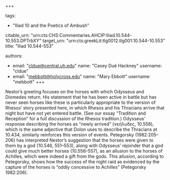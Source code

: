 +++

tags:
- "Iliad 10 and the Poetics of Ambush"

citable_urn: "urn:cts:CHS:Commentaries.AHCIP:Iliad.10.544-10.553.DPTrbXY"
target_urn: "urn:cts:greekLit:tlg0012.tlg001:10.544-10.553"
title: "Iliad 10.544-553"

authors:
- email: "cldue@central.uh.edu"
  name: "Casey Dué Hackney"
  username: "cldue"
- email: "mebbott@holycross.edu"
  name: "Mary Ebbott"
  username: "mebbott"
+++

<p>Nestor’s greeting focuses on the horses with which Odysseus and Diomedes return. His statement that he has been active in battle but has never seen horses like these is particularly appropriate to the version of Rhesos’ story presented here, in which Rhesos and his Thracians arrive that night but have not yet entered battle. (See our essay “Tradition and Reception” for a full discussion of the Rhesos tradition.) Odysseus’ response describing the horses as “newly arrived” (νεήλυδες, 10.558), which is the same adjective that Dolon uses to describe the Thracians at 10.434, similarly reinforces this version of events. Petegorsky (1982:205–206) has interpreted Nestor’s suggestion that the horses were given to them by a god (10.546, 551–553), along with Odysseus’ rejoinder that a god could give much better horses (10.556–557), as an allusion to the horses of Achilles, which were indeed a gift from the gods. This allusion, according to Petegorsky, shows how the success of the night raid as evidenced by the capture of the horses is “oddly concessive to Achilles” (Petegorsky 1982:206).</p>